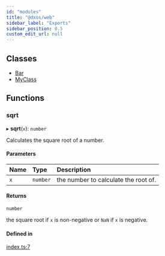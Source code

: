 ```yaml
---
id: "modules"
title: "@dxos/web"
sidebar_label: "Exports"
sidebar_position: 0.5
custom_edit_url: null
---
```


## Classes

- [Bar](classes/Bar)
- [MyClass](classes/MyClass)

## Functions

### sqrt

▸ **sqrt**(`x`): `number`

Calculates the square root of a number.

#### Parameters

| Name | Type | Description |
| :------ | :------ | :------ |
| `x` | `number` | the number to calculate the root of. |

#### Returns

`number`

the square root if `x` is non-negative or `NaN` if `x` is negative.

#### Defined in

[index.ts:7](https://github.com/dxos/web/blob/cac8ff6/packages/site/src/api/index.ts#L7)
